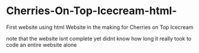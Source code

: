 # Cherries-On-Top-Icecream-html-
First website using html
Website in the making for Cherries on Top Icecream 

note that the website isnt complete yet 
didnt know how long it really took to code an entire website alone
